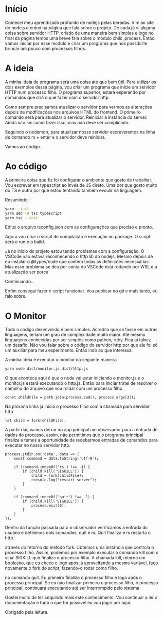 # Início

Comecei meu aprendizado profundo de nodejs pelas beradas. Vim ao site do nodejs e entrei na página que fala sobre o projeto.
De cada já vi alguma coisa sobre servidor HTTP, criado de uma maneira bem simples e logo no final da página temos uma breve fala sobre o módulo child_process. Então, vamos iniciar por esse modulo e criar um programa que nos possibilite brincar um pouco com processos filhos.

# A ideia

A minha ideia de programa será uma coisa até que bem útil. Para utilizar os dois exemplos dessa página, vou criar um programa que inicie um servidor HTTP num processo filho. O programa superior, estará esperando por comandos que dirá o que fazer com o servidor http. 

Como sempre precisamos atualizar o servidor para vermos as alterações depois de modficações nos arquivos HTML do frontend. O primeiro comando será para atualizar o servidor. Reiniciar a instância do server. Ainda não sei como fazer isso, mas não deve ser complicado.

Seguindo o nodemon, para atualizar nosso servidor escreveremos na linha de comando rs + enter e o servidor deve reiniciar.

Vamos ao código.

# Ao código

A primeira coisa que fiz foi configurar o ambiente que gosto de trabalhar. Vou escrever em typescript ao invés de JS direto. Uma por que gosto muito do TS e outra por que estou tentando também evoulir na linguagem.

Resumindo: 

```bash
yarn --init
yarn add -D tsc typescript
yarn tsc --init
```
Editei o arquivo tsconfig.json com as configurações que preciso e pronto.

Agora vou criar o script de compilação e execução no package. O script será o run e o build.

Já no ínicio do projeto estou tendo problemas com a configuração. O VSCode não estava reconhecendo o http lib do nodejs. Mesmo depois de eu instalar o @types/node que contém todas as definições necessárias. Mas esse problema se deu por conta do VSCode está rodando por WSL e a atualização ser porca.

Continuando...

Enfim consegui fazer o script funcionar. Vou publicar no git e mais tarde, eu falo sobre.

# O Monitor

Todo o código desenvolido é bem simples. Acredito que se fosse em outras linguagens, teriam um grau de complexidade muito maior. Até mesmo linguagens conhecidas por ser simples como python, ruby. Fica ai talvez um desafio.
Não vou falar sobre o código do servidor http por que ele foi só um auxiliar para meu experimento. Então indo ao que interessa.

A minha ideia é executar o monitor da seguinte maneira

```bash
yarn node dist/monitor.js dist/http.js
```

O que acontece aqui é que o node vai estar iniciando o monitor.js e o monitor.js estará executando o http.js. Então para iniciar tratei de resolver o caminho do arquivo que vou roldar com um processo filho. 

```node
const childFile = path.join(process.cwd(), process.argv[2]);
```

Na próxima linha já inicio o processo filho com a chamada para servidor http.

```node
let child = fork(childFile);
```

A partir dai, vamos deixar no app princpal um observador para a entrada de dados do processo, assim, não permitimos que o programa principal finalize e temos a oportunidade de recebermos entradas de comandos para executar no nosso servidor http.

```node
process.stdin.on('data', data => {
    const command = data.toString('utf-8');

    if (command.indexOf('rs') !== -1) {
        if (child.kill('SIGKILL')) {
            child = fork(childFile);
            console.log("restart server");
        }
    }

    if (command.indexOf('quit') !== -1) {
        if (child.kill('SIGKILL')) {
            process.exit(0);
        }
    }
});
```

Dentro da função passada para o observador verificamos a entrada do usuário e definimos dois comandos: quit e rs. Quit finaliza e rs restarta o http.

através do retorno do método fork. Obtemos uma instância que controla o processo filho. Assim, podemos por exemplo executar o comando kill com o sinal SIGKILL que finaliza o processo filho. A chamada kill, retorna um booleano, que eu checo e logo após já aproveitando a mesma variável, faço novamente o fork do script, fazendo-o rodar como filho.

no comando quit. Eu primeiro finalizo o processo filho e logo após o processo principal. Se eu não finalizar primeiro o processo filho, o processo principal, continuará executando até ser interrompido pelo sistema. 

Gostei muito de ter adquirido mais este conhecimento. Vou continuar a ler a documentação e tudo o que for possível eu vou jogar por aqui. 

Obrigado pela leitura.
